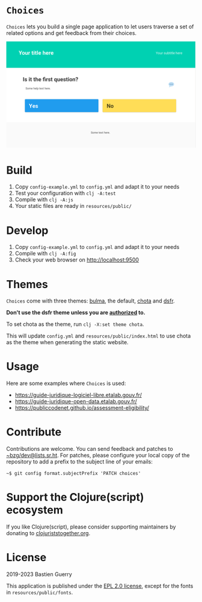 

# `Choices`

`Choices` lets you build a single page application to let users traverse
a set of related options and get feedback from their choices.

![img](choices.png)


# Build

1.  Copy `config-example.yml` to `config.yml` and adapt it to your needs
2.  Test your configuration with `clj -A:test`
3.  Compile with `clj -A:js`
4.  Your static files are ready in `resources/public/`


# Develop

1.  Copy `config-example.yml` to `config.yml` and adapt it to your needs
2.  Compile with `clj -A:fig`
3.  Check your web browser on <http://localhost:9500>


# Themes

`Choices` come with three themes: [bulma](https://bulma.io/), the default, [chota](https://jenil.github.io/chota/) and [dsfr](https://www.systeme-de-design.gouv.fr/).

**Don't use the dsfr theme unless you are [authorized](https://www.systeme-de-design.gouv.fr/utilisation-et-organisation/perimetre-d-application) to.**

To set chota as the theme, run `clj -X:set theme chota`.

This will update `config.yml` and `resources/public/index.html` to use
chota as the theme when generating the static website.


# Usage

Here are some examples where `Choices` is used:

-   <https://guide-juridique-logiciel-libre.etalab.gouv.fr/>
-   <https://guide-juridique-open-data.etalab.gouv.fr/>
-   <https://publiccodenet.github.io/assessment-eligibility/>


# Contribute

Contributions are welcome.  You can send feedback and patches to
[~bzg/dev@lists.sr.ht](mailto:~bzg/dev@lists.sr.ht).  For patches, please configure your local copy
of the repository to add a prefix to the subject line of your emails:

    ~$ git config format.subjectPrefix 'PATCH choices'


# Support the Clojure(script) ecosystem

If you like Clojure(script), please consider supporting maintainers by
donating to [clojuriststogether.org](https://www.clojuriststogether.org).


# License

2019-2023 Bastien Guerry

This application is published under the [EPL 2.0 license](LICENSE), except for
the fonts in `resources/public/fonts`.

